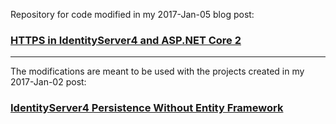 Repository for code modified in my 2017-Jan-05 blog post:
### [HTTPS in IdentityServer4 and ASP.NET Core 2](https://mcguirev10.com/2018/01/05/https-identityserver-aspnetcore.html)

---

The modifications are meant to be used with the projects created in my 2017-Jan-02 post:
### [IdentityServer4 Persistence Without Entity Framework](https://mcguirev10.com/2018/01/02/identityserver4-without-entity-framework.html)
